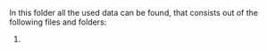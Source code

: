 In this folder all the used data can be found, that consists out of the following files and folders:

1) 
